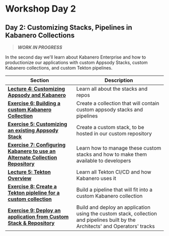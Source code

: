 # Workshop Day 2

## Day 2: Customizing Stacks, Pipelines in Kabanero Collections

> ***WORK IN PROGRESS***

In the second day we'll learn about Kabanero Enterprise and how to productionize our applications with custom Appsody Stacks, custom Kabanero collections, and custom Tekton pipelines.

| Section | Description |
| - | - |
| **[Lecture 4: Customizing Appsody and Kabanero](https://ibm.box.com/s/kbuympaqftxswyi1aoswdlqussmqf1ba)** | Learn all about the stacks and repos |
| **[Exercise 6: Building a custom Kabanero Collection](../exercise-6/README.md)** | Create a collection that will contain custom appsody stacks and pipelines |
| **[Exercise 5: Customizing an existing Appsody Stack](../exercise-5/README.md)** | Create a custom stack, to be hosted in our custom repository |
| **[Exercise 7: Configuring Kabanero to use an Alternate Collection Repository](../exercise-7/README.md)** | Learn how to manage these custom stacks and how to make them available to developers |
| **[Lecture 5: Tekton Overview](https://ibm.box.com/s/tg0f6nhs91trlzkb5pfnh5e1rdzg4wm6)** | Learn all Tekton CI/CD and how Kabanero uses it |
| **[Exercise 8: Create a Tekton pipleline for a custom collection](../exercise-8/README.md)** | Build a pipeline that will fit into a custom Kabanero collection |
| **[Exercise 9: Deploy an application from Custom Stack & Repository](../exercise-9/README.md)** | Build and deploy an application using the custom stack, collection and pipelines built by the Architects' and Operators' tracks |
